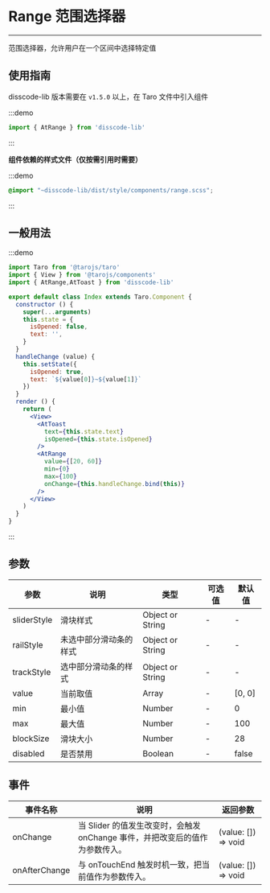 # Range 范围选择器

---
范围选择器，允许用户在一个区间中选择特定值

## 使用指南

disscode-lib 版本需要在 `v1.5.0` 以上，在 Taro 文件中引入组件

:::demo
```js
import { AtRange } from 'disscode-lib'
```
:::

**组件依赖的样式文件（仅按需引用时需要）**

:::demo
```scss
@import "~disscode-lib/dist/style/components/range.scss";
```
:::

## 一般用法

:::demo

```jsx
import Taro from '@tarojs/taro'
import { View } from '@tarojs/components'
import { AtRange,AtToast } from 'disscode-lib'

export default class Index extends Taro.Component {
  constructor () {
    super(...arguments)
    this.state = {
      isOpened: false,
      text: '',
    }
  }
  handleChange (value) {
    this.setState({
      isOpened: true,
      text: `${value[0]}~${value[1]}`
    })
  }
  render () {
    return (
      <View>
        <AtToast
          text={this.state.text}
          isOpened={this.state.isOpened}
        />
        <AtRange
          value={[20, 60]}
          min={0}
          max={100}
          onChange={this.handleChange.bind(this)}
        />
      </View>
    )
  }
}
```

:::

## 参数

| 参数       | 说明       | 类型    | 可选值    | 默认值   |
| ---------- | -------- | ------- | -------- | -------- |
| sliderStyle | 滑块样式 | Object or String  | - | - |
| railStyle | 未选中部分滑动条的样式 | Object or String  | - | - |
| trackStyle | 选中部分滑动条的样式 | Object or String  | - | - |
| value | 当前取值 | Array  | - | [0, 0] |
| min | 最小值 | Number  | - | 0 |
| max | 最大值 | Number  | - | 100 |
| blockSize | 滑块大小 | Number  | - | 28 |
| disabled | 是否禁用 | Boolean  | - | false |

## 事件

| 事件名称 | 说明          | 返回参数  |
|---------- |-------------- |---------- |
| onChange | 当 Slider 的值发生改变时，会触发 onChange 事件，并把改变后的值作为参数传入。 | (value: []) => void  |
| onAfterChange | 与 onTouchEnd 触发时机一致，把当前值作为参数传入。 | (value: []) => void |
